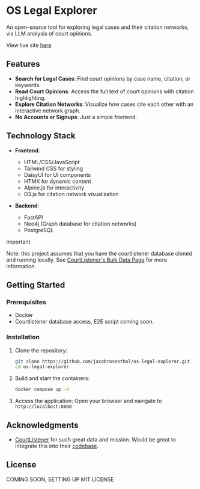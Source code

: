 # OS Legal Explorer

An open-source tool for exploring legal cases and their citation networks, via LLM analysis of court opinions.

View live site [here](https://law.jbgolds.com/)
## Features

- **Search for Legal Cases**: Find court opinions by case name, citation, or keywords.
- **Read Court Opinions**: Access the full text of court opinions with citation highlighting.
- **Explore Citation Networks**: Visualize how cases cite each other with an interactive network graph.
- **No Accounts or Signups**: Just a simple frontend.


## Technology Stack

- **Frontend**:
  - HTML/CSS/JavaScript
  - Tailwind CSS for styling
  - DaisyUI for UI components
  - HTMX for dynamic content
  - Alpine.js for interactivity
  - D3.js for citation network visualization

- **Backend**:
  - FastAPI
  - Neo4j (Graph database for citation networks)
  - PostgreSQL 


> [!IMPORTANT]  
>  Note: this project assumes that you have the courtlistener database cloned and running locally. See [CourtListener's Bulk Data Page](https://www.courtlistener.com/help/api/bulk-data/) for more information.

## Getting Started

### Prerequisites

- Docker
- Courtlistener database access, E2E script coming soon.


### Installation

1. Clone the repository:
   ```bash
   git clone https://github.com/jacobrosenthal/os-legal-explorer.git
   cd os-legal-explorer
   ```

2. Build and start the containers:
   ```bash
   docker compose up -d
   ```

3. Access the application:
   Open your browser and navigate to `http://localhost:8000`


## Acknowledgments

- [CourtListener](https://www.courtlistener.com/) for such great data and mission. Would be great to integrate this into their [codebase](https://github.com/freelawproject/courtlistener).


## License

COMING SOON, SETTING UP MIT LICENSE
